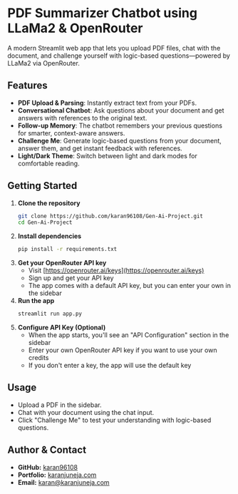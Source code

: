 # PDF Summarizer Chatbot using LLaMa2 & OpenRouter

A modern Streamlit web app that lets you upload PDF files, chat with the document, and challenge yourself with logic-based questions—powered by LLaMa2 via OpenRouter.

## Features
- **PDF Upload & Parsing**: Instantly extract text from your PDFs.
- **Conversational Chatbot**: Ask questions about your document and get answers with references to the original text.
- **Follow-up Memory**: The chatbot remembers your previous questions for smarter, context-aware answers.
- **Challenge Me**: Generate logic-based questions from your document, answer them, and get instant feedback with references.
- **Light/Dark Theme**: Switch between light and dark modes for comfortable reading.

## Getting Started
1. **Clone the repository**
   ```bash
   git clone https://github.com/karan96108/Gen-Ai-Project.git
   cd Gen-Ai-Project
   ```
2. **Install dependencies**
   ```bash
   pip install -r requirements.txt
   ```
3. **Get your OpenRouter API key**
   - Visit [https://openrouter.ai/keys](https://openrouter.ai/keys)
   - Sign up and get your API key
   - The app comes with a default API key, but you can enter your own in the sidebar
4. **Run the app**
   ```bash
   streamlit run app.py
   ```
5. **Configure API Key (Optional)**
   - When the app starts, you'll see an "API Configuration" section in the sidebar
   - Enter your own OpenRouter API key if you want to use your own credits
   - If you don't enter a key, the app will use the default key

## Usage
- Upload a PDF in the sidebar.
- Chat with your document using the chat input.
- Click "Challenge Me" to test your understanding with logic-based questions.

## Author & Contact
- **GitHub:** [karan96108](https://github.com/karan96108)
- **Portfolio:** [karanjuneja.com](https://karanjuneja.com)
- **Email:** karan@karanjuneja.com
